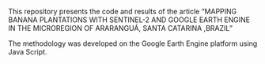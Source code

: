 This repository presents the code and results of the article “MAPPING BANANA PLANTATIONS WITH SENTINEL-2 AND GOOGLE EARTH ENGINE IN THE MICROREGION OF ARARANGUÁ, SANTA CATARINA ,BRAZIL”

The methodology was developed on the Google Earth Engine platform using Java Script.
